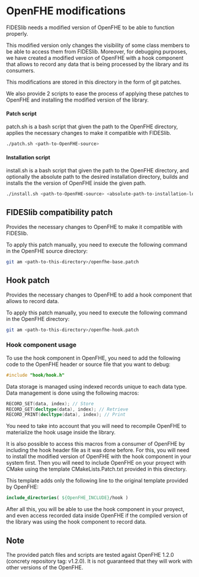 
# OpenFHE modifications

FIDESlib needs a modified version of OpenFHE to be able to function properly.

This modified version only changes the visibility of some class members to be able to access them from FIDESlib.
Moreover, for debugging purposes, we have created a modified version of OpenFHE with a hook component that 
allows to record any data that is being processed by the library and its consumers.

This modifications are stored in this directory in the form of git patches.

We also provide 2 scripts to ease the process of applying these patches to OpenFHE and installing the modified version of the library.

#### Patch script

patch.sh is a bash script that given the path to the OpenFHE directory, applies the necessary changes to make it compatible with FIDESlib.

```bash
./patch.sh <path-to-OpenFHE-source>
```

#### Installation script

install.sh is a bash script that given the path to the OpenFHE directory, and optionally the absolute path to the desired installation directory, builds and installs the the version of OpenFHE inside the given path.
```bash
./install.sh <path-to-OpenFHE-source> <absolute-path-to-installation-location>
```

## FIDESlib compatibility patch

Provides the necessary changes to OpenFHE to make it compatible with FIDESlib.

To apply this patch manually, you need to execute the following command in the OpenFHE source directory:

```bash
git am <path-to-this-directory>/openfhe-base.patch
```


## Hook patch

Provides the necessary changes to OpenFHE to add a hook component that allows to record data.

To apply this patch manually, you need to execute the following command in the OpenFHE directory:

```bash
git am <path-to-this-directory>/openfhe-hook.patch
```

### Hook component usage

To use the hook component in OpenFHE, you need to add the following code to the OpenFHE header or source file that you want to debug:

```cpp
#include "hook/hook.h"
```

Data storage is managed using indexed records unique to each data type. Data management is done using the following macros:

```cpp
RECORD_SET(data, index); // Store
RECORD_GET(decltype(data), index); // Retrieve
RECORD_PRINT(decltype(data), index); // Print
```

You need to take into account that you will need to recompile OpenFHE to materialize the hook usage inside the library.

It is also possible to access this macros from a consumer of OpenFHE by including the hook header file as it was done before. For this,
you will need to install the modified version of OpenFHE with the hook component in your system first. Then you will need to include 
OpenFHE on your proyect with CMake using the template CMakeLists.Patch.txt provided in this directory.

This template adds only the following line to the original template provided by OpenFHE:

```cmake
include_directories( ${OpenFHE_INCLUDE}/hook )
```

After all this, you will be able to use the hook component in your proyect, and even access recorded data inside OpenFHE if the compiled 
version of the library was using the hook component to record data.

## Note

The provided patch files and scripts are tested agaist OpenFHE 1.2.0 (concrety repository tag: v1.2.0). It is not guaranteed that they will work with other versions of the OpenFHE.
